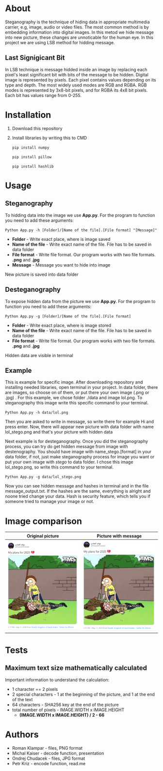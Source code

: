# About
Steganography is the technique of hiding data in appropriate multimedia carrier, e.g, image, audio or video files. The most common method is by embedding information into digital images. In this metod we hide message into new picture, these changes are unnoticable for the human eye. In this project we are using LSB method for hidding message.
## Last Signigicant Bit
In LSB technique is message hidded inside an image by replacing each pixel's least significant bit with bits of the message to be hidden.
Digital image is represented by pixels. Each pixel contains values depending on its type and depth. The most widely used modes are RGB and RGBA.
RGB modes is represented by 3x8-bit pixels, and for RGBA its 4x8 bit pixels. Each bit has values range from 0-255.
# Installation
1. Download this repository
2. Install libraries by writing this to CMD

   `pip install numpy`
   
   `pip install pillow`
   
   `pip install hashlib`
# Usage
## Steganography
To hidding data into the image we use **App.py**. For the program to function you need to add these arguments:

`Python App.py -h [Folder]/[Name of the file].[File format] "[Message]"`
- **Folder** - Write exact place, where is image saved
- **Name of the file** - Write exact name of the file. File has to be saved in data folder
- **File format** - Write file format. Our program works with two file formats. **.png** and **.jpg**
- **Message** - Message you want to hide into image

New picture is saved into data folder
## Desteganography
To expose hidden data from the picture we use **App.py**. For the program to function you need to add these arguments:

`Python App.py -g [Folder]/[Name of the file].[File format] `
- **Folder** - Write exact place, where is image stored
- **Name of the file** - Write exact name of the file. File has to be saved in data folder
- **File format** - Write file format. Our program works with two file formats. **.png** and **.jpg**

Hidden data are visible in terminal
## Example
This is example for specific image. After downloading repository and installing needed libraries, open terminal in your project. In data folder, there are images, so choose on of them, or put there your own image (.png or .jpg) . For this example, we chose folder ./data and image lol.png. To steganography this image write this specific command to your terminal.

`Python App.py -h data/lol.png`

Then you are asked to write in message, so write there for example Hi and press enter. Now, there will appear new picture with data folder with name lol_stego.png and that's your picture with hidden data

Next example is for desteganography. Once you did the steganography process, you can try do get hidden message from image with destenography. You should have image with name_stego.[format] in your data folder, if not, just make steganography process for image you want or put your own image with _stego_ to data folder. I chose this image lol_stego.png, so write this command to your terminal.

`Python App.py -g data/lol_stego.png`

Now you can see hidden message and hashes in terminal and in the file message_output.txt. If the hashes are the same, everything is alright and noone tried change your data. Hash is security feature, which tells you if someone tried to manage your image or not.

# Image comparison
Original picture          |  Picture with message
:-------------------------:|:-------------------------:
![](data/lol.png)  |  ![](data/lol_stego.png)

# Tests
## Maximum text size mathematically calculated
Important information to understand the calculation:
- 1 character == 2 pixels
- 2 special characters - 1 at the beginning of the picture, and 1 at the end of the text
- 64 characters - SHA256 key at the end of the picture
- total number of pixels - IMAGE.WIDTH x IMAGE.HEIGHT
   - **(IMAGE.WIDTH x IMAGE.HEIGHT) / 2 - 66**

# Authors
- Roman Klampar - files, PNG format
- Michal Kaiser - decode function, presentation
- Ondrej Chudacek - files, JPG format
- Petr Kriz - encode function, read.me
